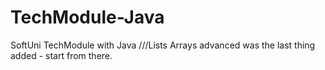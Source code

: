 # TechModule-Java
SoftUni TechModule with Java
///Lists Arrays advanced was the last thing added - start from there.
